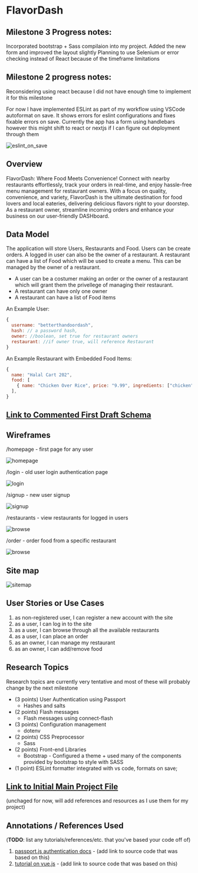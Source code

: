 # FlavorDash

## Milestone 3 Progress notes:
Incorporated bootstrap + Sass compilaion into my project. 
Added the new form and improved the layout slightly
Planning to use Selenium or error checking instead of React because of the timeframe limitations
## Milestone 2 progress notes:

Reconsidering using react because I did not have enough time to implement it for this milestone

For now I have implemented ESLint as part of my workflow using VSCode autoformat on save. It shows errors for eslint configurations and fixes fixable errors on save. Currently the app has a form using handlebars however this might shift to react or nextjs if I can figure out deployment through them

![eslint_on_save](documentation/eslint_on_save.gif)

## Overview

FlavorDash: Where Food Meets Convenience! Connect with nearby restaurants effortlessly, track your orders in real-time, and enjoy hassle-free menu management for restaurant owners.
With a focus on quality, convenience, and variety, FlavorDash is the ultimate destination for food lovers and local eateries, delivering delicious flavors right to your doorstep.
As a restaurant owner, streamline incoming orders and enhance your business on our user-friendly DASHboard.


## Data Model

The application will store Users, Restaurants and Food. Users can be create orders. A logged in user can also be the owner of a restaurant.
A restaurant can have a list of Food which will be used to create a menu. This can be managed by the owner of a restaurant.

* A user can be a costumer making an order or the owner of a restaurant which will grant them the privellege of managing their restaurant.
* A restaurant can have only one owner
* A restaurant can have a list of Food items


An Example User:

```javascript
{
  username: "betterthandoordash",
  hash: // a password hash,
  owner: //boolean, set true for restaurant owners
  restaurant: //if owner true, will reference Restaurant 
}
```

An Example Restaurant with Embedded Food Items:

```javascript
{
  name: "Halal Cart 202",
  food: [
    { name: "Chicken Over Rice", price: "9.99", ingredients: ["chicken","rice","salad"], description:"Best halal chicken over rice in the city"},
  ],
}
```


## [Link to Commented First Draft Schema](db.mjs) 


## Wireframes

/homepage - first page for any user

![homepage](documentation/homepage.jpeg)

/login - old user login authentication page

![login](documentation/login.jpeg)

/signup - new user signup

![signup](documentation/signup.jpeg)

/restaurants - view restaurants for logged in users

![browse](documentation/browse.jpeg)

/order - order food from a specific restaurant

![browse](documentation/order.jpeg)

## Site map

![sitemap](documentation/sitemap.jpeg)

## User Stories or Use Cases

1. as non-registered user, I can register a new account with the site
2. as a user, I can log in to the site
3. as a user, I can browse through all the available restaurants
4. as a user, I can place an order
5. as an owner, I can manage my restaurant
6. as an owner, I can add/remove food

## Research Topics
Research topics are currently very tentative and most of these will probably change by the next milestone

*  (3 points) User Authentication using Passport
    * Hashes and salts
*   (2 points) Flash messages
    * Flash messages using connect-flash
*  (3 points) Configuration management
    * dotenv
*  (2 points) CSS Preprocessor
    * Sass
*  (2 points) Front-end Libraries
    * Bootstrap - Configured a theme + used many of the components provided by bootstrap to style with SASS
*  (1 point) ESLint formatter integrated with vs code, formats on save;


## [Link to Initial Main Project File](app.mjs) 


(unchaged for now, will add references and resources as I use them for my project)
## Annotations / References Used

(__TODO__: list any tutorials/references/etc. that you've based your code off of)

1. [passport.js authentication docs](http://passportjs.org/docs) - (add link to source code that was based on this)
2. [tutorial on vue.js](https://vuejs.org/v2/guide/) - (add link to source code that was based on this)

